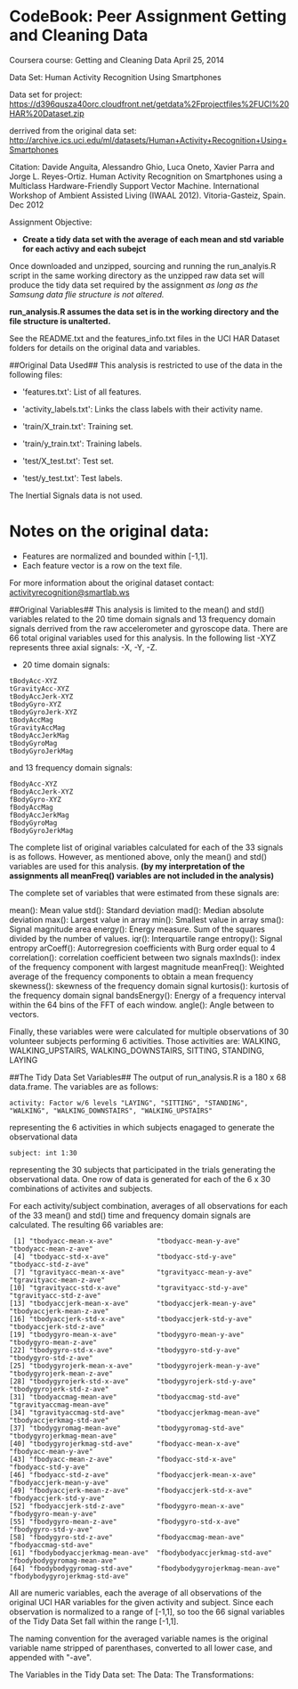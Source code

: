 CodeBook: Peer Assignment Getting and Cleaning Data
========================================================

Coursera course: Getting and Cleaning Data April 25, 2014

Data Set: Human Activity Recognition Using Smartphones

Data set for project:
https://d396qusza40orc.cloudfront.net/getdata%2Fprojectfiles%2FUCI%20HAR%20Dataset.zip 

derrived from the original data set:
http://archive.ics.uci.edu/ml/datasets/Human+Activity+Recognition+Using+Smartphones 

Citation:
Davide Anguita, Alessandro Ghio, Luca Oneto, Xavier Parra and Jorge L. Reyes-Ortiz. Human Activity Recognition on Smartphones using a Multiclass Hardware-Friendly Support Vector Machine. International Workshop of Ambient Assisted Living (IWAAL 2012). Vitoria-Gasteiz, Spain. Dec 2012

Assignment Objective:
- **Create a tidy data set with the average of each mean and std variable for each activy and each subejct**

Once downloaded and unzipped, sourcing and running the run_analyis.R script in the same working directory as the unzipped raw data set will produce the tidy data set required by the assignment *as long as the Samsung data flie structure is not altered.*

**run_analysis.R assumes the data set is in the working directory and the file structure is unalterted.**

See the README.txt and the features_info.txt files in the UCI HAR Dataset folders for details on the original data and variables.

##Original Data Used##
This analysis is restricted to use of the data in the following files:
- 'features.txt': List of all features.

- 'activity_labels.txt': Links the class labels with their activity name.

- 'train/X_train.txt': Training set.

- 'train/y_train.txt': Training labels.

- 'test/X_test.txt': Test set.

- 'test/y_test.txt': Test labels.

The Inertial Signals data is not used.

Notes on the original data: 
======
- Features are normalized and bounded within [-1,1].
- Each feature vector is a row on the text file.

For more information about the original dataset contact: activityrecognition@smartlab.ws

##Original Variables##
This analysis is limited to the mean() and std() variables related to the 20 time domain signals and 13 frequency domain signals derrived from the raw accelerometer and gyroscope data. There are 66 total original variables used for this analysis. In the following list -XYZ represents three axial signals: -X, -Y, -Z.

- 20 time domain signals: 

```
tBodyAcc-XYZ
tGravityAcc-XYZ
tBodyAccJerk-XYZ
tBodyGyro-XYZ
tBodyGyroJerk-XYZ
tBodyAccMag
tGravityAccMag
tBodyAccJerkMag
tBodyGyroMag
tBodyGyroJerkMag
```

and 13 frequency domain signals:

```
fBodyAcc-XYZ
fBodyAccJerk-XYZ
fBodyGyro-XYZ
fBodyAccMag
fBodyAccJerkMag
fBodyGyroMag
fBodyGyroJerkMag
```
The complete list of original variables calculated for each of the 33 signals is as follows. However, as mentioned above, only the mean() and std() variables are used for this analysis.
**(by my interpretation of the assignments all meanFreq() variables are not included in the analysis)** 

The complete set of variables that were estimated from these signals are: 

mean(): Mean value
std(): Standard deviation
mad(): Median absolute deviation 
max(): Largest value in array
min(): Smallest value in array
sma(): Signal magnitude area
energy(): Energy measure. Sum of the squares divided by the number of values. 
iqr(): Interquartile range 
entropy(): Signal entropy
arCoeff(): Autorregresion coefficients with Burg order equal to 4
correlation(): correlation coefficient between two signals
maxInds(): index of the frequency component with largest magnitude
meanFreq(): Weighted average of the frequency components to obtain a mean frequency
skewness(): skewness of the frequency domain signal 
kurtosis(): kurtosis of the frequency domain signal 
bandsEnergy(): Energy of a frequency interval within the 64 bins of the FFT of each window.
angle(): Angle between to vectors.

Finally, these variables were were calculated for multiple observations of 30 volunteer subjects performing 6 activities. Those activities are: WALKING, WALKING_UPSTAIRS, WALKING_DOWNSTAIRS, SITTING, STANDING, LAYING

##The Tidy Data Set Variables##
The output of run_analysis.R is a 180 x 68 data.frame. The variables are as follows:
```
activity: Factor w/6 levels "LAYING", "SITTING", "STANDING", "WALKING", "WALKING_DOWNSTAIRS", "WALKING_UPSTAIRS" 
```
representing the 6 activities in which subjects enagaged to generate the observational data
```
subject: int 1:30
```
representing the 30 subjects that participated in the trials generating the observational data. One row of data is generated for each of the 6 x 30 combinations of activites and subjects.

For each activity/subject combination, averages of all observations for each of the 33 mean() and std() time and frequency domain signals are calculated. The resulting 66 variables are:

```
 [1] "tbodyacc-mean-x-ave"           "tbodyacc-mean-y-ave"           "tbodyacc-mean-z-ave"          
 [4] "tbodyacc-std-x-ave"            "tbodyacc-std-y-ave"            "tbodyacc-std-z-ave"           
 [7] "tgravityacc-mean-x-ave"        "tgravityacc-mean-y-ave"        "tgravityacc-mean-z-ave"       
[10] "tgravityacc-std-x-ave"         "tgravityacc-std-y-ave"         "tgravityacc-std-z-ave"        
[13] "tbodyaccjerk-mean-x-ave"       "tbodyaccjerk-mean-y-ave"       "tbodyaccjerk-mean-z-ave"      
[16] "tbodyaccjerk-std-x-ave"        "tbodyaccjerk-std-y-ave"        "tbodyaccjerk-std-z-ave"       
[19] "tbodygyro-mean-x-ave"          "tbodygyro-mean-y-ave"          "tbodygyro-mean-z-ave"         
[22] "tbodygyro-std-x-ave"           "tbodygyro-std-y-ave"           "tbodygyro-std-z-ave"          
[25] "tbodygyrojerk-mean-x-ave"      "tbodygyrojerk-mean-y-ave"      "tbodygyrojerk-mean-z-ave"     
[28] "tbodygyrojerk-std-x-ave"       "tbodygyrojerk-std-y-ave"       "tbodygyrojerk-std-z-ave"      
[31] "tbodyaccmag-mean-ave"          "tbodyaccmag-std-ave"           "tgravityaccmag-mean-ave"      
[34] "tgravityaccmag-std-ave"        "tbodyaccjerkmag-mean-ave"      "tbodyaccjerkmag-std-ave"      
[37] "tbodygyromag-mean-ave"         "tbodygyromag-std-ave"          "tbodygyrojerkmag-mean-ave"    
[40] "tbodygyrojerkmag-std-ave"      "fbodyacc-mean-x-ave"           "fbodyacc-mean-y-ave"          
[43] "fbodyacc-mean-z-ave"           "fbodyacc-std-x-ave"            "fbodyacc-std-y-ave"           
[46] "fbodyacc-std-z-ave"            "fbodyaccjerk-mean-x-ave"       "fbodyaccjerk-mean-y-ave"      
[49] "fbodyaccjerk-mean-z-ave"       "fbodyaccjerk-std-x-ave"        "fbodyaccjerk-std-y-ave"       
[52] "fbodyaccjerk-std-z-ave"        "fbodygyro-mean-x-ave"          "fbodygyro-mean-y-ave"         
[55] "fbodygyro-mean-z-ave"          "fbodygyro-std-x-ave"           "fbodygyro-std-y-ave"          
[58] "fbodygyro-std-z-ave"           "fbodyaccmag-mean-ave"          "fbodyaccmag-std-ave"          
[61] "fbodybodyaccjerkmag-mean-ave"  "fbodybodyaccjerkmag-std-ave"   "fbodybodygyromag-mean-ave"    
[64] "fbodybodygyromag-std-ave"      "fbodybodygyrojerkmag-mean-ave" "fbodybodygyrojerkmag-std-ave" 
```

All are numeric variables, each the average of all observations of the original UCI HAR variables for the given activity and subject. Since each observation is normalized to a range of [-1,1], so too the 66 signal variables of the Tidy Data Set fall within the range [-1,1].

The naming convention for the averaged variable names is  the original variable name stripped of parenthases, converted to all lower case, and appended with "-ave".

The Variables in the Tidy Data set:
The Data:
The Transformations:

